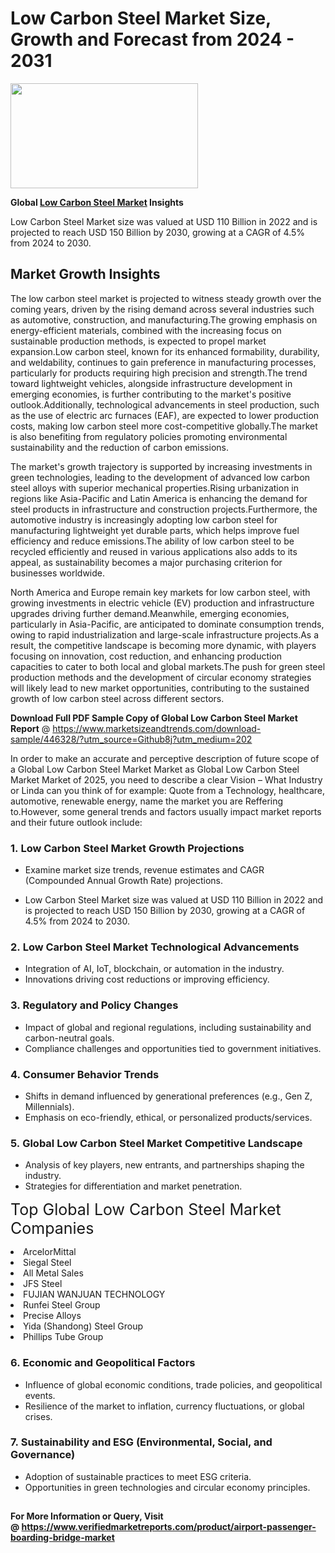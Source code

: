 <H1>Low Carbon Steel Market Size, Growth and Forecast from 2024 - 2031</H1><img class="aligncenter size-medium wp-image-584254" src="https://thirdeyenews.in/wp-content/uploads/2024/09/Global-Market-Research-300x168.jpeg" alt="" width="300" height="168" /><p><strong>Global&nbsp;<a href="https://www.marketsizeandtrends.com/download-sample/446328/?utm_source=Github8j?utm_medium=202">Low Carbon Steel Market</a> Insights</strong></p><p>Low Carbon Steel Market size was valued at USD 110 Billion in 2022 and is projected to reach USD 150 Billion by 2030, growing at a CAGR of 4.5% from 2024 to 2030.</p><p><h2>Market Growth Insights</h2> <p>The low carbon steel market is projected to witness steady growth over the coming years, driven by the rising demand across several industries such as automotive, construction, and manufacturing.The growing emphasis on energy-efficient materials, combined with the increasing focus on sustainable production methods, is expected to propel market expansion.Low carbon steel, known for its enhanced formability, durability, and weldability, continues to gain preference in manufacturing processes, particularly for products requiring high precision and strength.The trend toward lightweight vehicles, alongside infrastructure development in emerging economies, is further contributing to the market's positive outlook.Additionally, technological advancements in steel production, such as the use of electric arc furnaces (EAF), are expected to lower production costs, making low carbon steel more cost-competitive globally.The market is also benefiting from regulatory policies promoting environmental sustainability and the reduction of carbon emissions.</p> <p>The market's growth trajectory is supported by increasing investments in green technologies, leading to the development of advanced low carbon steel alloys with superior mechanical properties.Rising urbanization in regions like Asia-Pacific and Latin America is enhancing the demand for steel products in infrastructure and construction projects.Furthermore, the automotive industry is increasingly adopting low carbon steel for manufacturing lightweight yet durable parts, which helps improve fuel efficiency and reduce emissions.The ability of low carbon steel to be recycled efficiently and reused in various applications also adds to its appeal, as sustainability becomes a major purchasing criterion for businesses worldwide.</p> <p>North America and Europe remain key markets for low carbon steel, with growing investments in electric vehicle (EV) production and infrastructure upgrades driving further demand.Meanwhile, emerging economies, particularly in Asia-Pacific, are anticipated to dominate consumption trends, owing to rapid industrialization and large-scale infrastructure projects.As a result, the competitive landscape is becoming more dynamic, with players focusing on innovation, cost reduction, and enhancing production capacities to cater to both local and global markets.The push for green steel production methods and the development of circular economy strategies will likely lead to new market opportunities, contributing to the sustained growth of low carbon steel across different sectors.</p> <p><span class=""><strong>Download Full PDF Sample Copy of Global Low Carbon Steel Market Report</strong> @ <a href="https://www.marketsizeandtrends.com/download-sample/446328/?utm_source=Github8j?utm_medium=202" target="_blank">https://www.marketsizeandtrends.com/download-sample/446328/?utm_source=Github8j?utm_medium=202</a></span></p><p>In order to make an accurate and perceptive description of future scope of a Global&nbsp;Low Carbon Steel Market Market as Global&nbsp;Low Carbon Steel Market Market of 2025, you need to describe a clear Vision &ndash; What Industry or Linda can you think of for example: Quote from a Technology, healthcare, automotive, renewable energy, name the market you are Reffering to.However, some general trends and factors usually impact market reports and their future outlook include:</p><h3>1.&nbsp;<strong>Low Carbon Steel Market Growth Projections</strong></h3><ul><li>Examine market size trends, revenue estimates and CAGR (Compounded Annual Growth Rate) projections.</li><li><p>Low Carbon Steel Market size was valued at USD 110 Billion in 2022 and is projected to reach USD 150 Billion by 2030, growing at a CAGR of 4.5% from 2024 to 2030.</p></li></ul><h3>2.&nbsp;<strong>Low Carbon Steel Market Technological Advancements</strong></h3><ul><li>Integration of AI, IoT, blockchain, or automation in the industry.</li><li>Innovations driving cost reductions or improving efficiency.</li></ul><h3>3.&nbsp;<strong>Regulatory and Policy Changes</strong></h3><ul><li>Impact of global and regional regulations, including sustainability and carbon-neutral goals.</li><li>Compliance challenges and opportunities tied to government initiatives.</li></ul><h3>4.&nbsp;<strong>Consumer Behavior Trends</strong></h3><ul><li>Shifts in demand influenced by generational preferences (e.g., Gen Z, Millennials).</li><li>Emphasis on eco-friendly, ethical, or personalized products/services.</li></ul><h3>5.&nbsp;<strong>Global Low Carbon Steel Market Competitive Landscape</strong></h3><ul><li>Analysis of key players, new entrants, and partnerships shaping the industry.</li><li>Strategies for differentiation and market penetration.</li></ul><p data-pm-slice="1 1 []"><span style="color: inherit; font-family: inherit; font-size: 25px;">Top Global Low Carbon Steel Market Companies</span></p><div class="" data-test-id=""><p><li>ArcelorMittal</li><li> Siegal Steel</li><li> All Metal Sales</li><li> JFS Steel</li><li> FUJIAN WANJUAN TECHNOLOGY</li><li> Runfei Steel Group</li><li> Precise Alloys</li><li> Yida (Shandong) Steel Group</li><li> Phillips Tube Group</li></p></div><h3>6.&nbsp;<strong>Economic and Geopolitical Factors</strong></h3><ul><li>Influence of global economic conditions, trade policies, and geopolitical events.</li><li>Resilience of the market to inflation, currency fluctuations, or global crises.</li></ul><h3>7.&nbsp;<strong>Sustainability and ESG (Environmental, Social, and Governance)</strong></h3><ul><li>Adoption of sustainable practices to meet ESG criteria.</li><li>Opportunities in green technologies and circular economy principles.</li></ul><h2><strong style="font-size: 14px;">For More Information or Query, Visit @&nbsp;</strong><a style="background-color: #ffffff; font-size: 14px;" href="https://www.marketsizeandtrends.com/report/low-carbon-steel-market/" target="_blank">https://www.verifiedmarketreports.com/product/airport-passenger-boarding-bridge-market</a></h2>